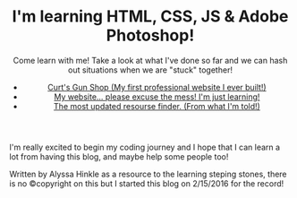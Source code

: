 <!Doctype html>
<html>
<head>
  <meta charset="utf-8" />
  <title>Web Developing</title>
  <style>
  <!--I will be entering CSS here eventually!-->
  </style>
</head>
<body>
<header>
<h1>I'm learning HTML, CSS, JS & Adobe Photoshop!</h1>
  <p>Come learn with me! Take a look at what I've done so far and we can hash out situations when we are "stuck" together!</p>
<nav>
  <ul>
    <li><a href="www.curtsgunshopinc.net">Curt's Gun Shop (My first professional website I ever built!)</a></li>
    <li><a href="makeitmine.me">My website... please excuse the mess! I'm just learning!</a></li>
    <li><a href="www.w3c.org">The most updated resourse finder. (From what I'm told!)</a></li>
  </ul>
</header>
<p>I'm really excited to begin my coding journey and I hope that I can learn a lot from having this blog, and maybe help some people too!</p>
</body>
<footer>
<p>Written by Alyssa Hinkle as a resource to the learning steping stones, there is no &copy;copyright on this but I started this blog on 2/15/2016 for the record!</p>
</footer>
</html>

